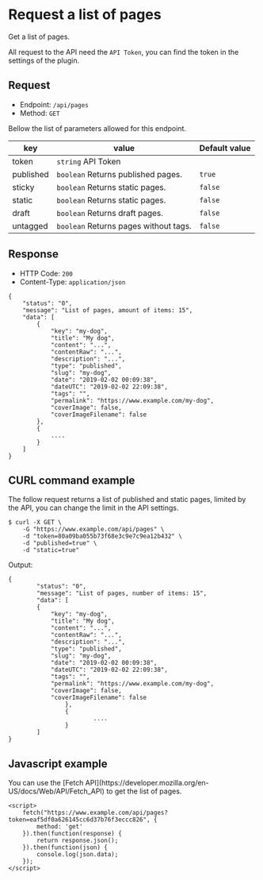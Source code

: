 # Request a list of pages
<!-- position: 2 -->

Get a list of pages.

All request to the API need the `API Token`, you can find the token in the settings of the plugin.

<h2 id="request">Request</h2>

- Endpoint: `/api/pages`
- Method: `GET`

Bellow the list of parameters allowed for this endpoint.

| key | value | Default value |
|-----|-------|---------------|
| token | `string` API Token | |
| published | `boolean` Returns published pages. | `true` |
| sticky | `boolean` Returns static pages. | `false` |
| static | `boolean` Returns static pages. | `false` |
| draft | `boolean` Returns draft pages. | `false` |
| untagged | `boolean` Returns pages without tags. | `false` |

<h2 id="response">Response</h2>

- HTTP Code: `200`
- Content-Type: `application/json`

```
{
	"status": "0",
	"message": "List of pages, amount of items: 15",
	"data": [
		{
			"key": "my-dog",
			"title": "My dog",
			"content": "...",
			"contentRaw": "...",
			"description": "...",
			"type": "published",
			"slug": "my-dog",
			"date": "2019-02-02 00:09:38",
			"dateUTC": "2019-02-02 22:09:38",
			"tags": "",
			"permalink": "https://www.example.com/my-dog",
			"coverImage": false,
			"coverImageFilename": false
		},
		{
			....
		}
	]
}
```

<h2 id="curl-example">CURL command example</h2>
The follow request returns a list of published and static pages, limited by the API, you can change the limit in the API settings.

```
$ curl -X GET \
	-G "https://www.example.com/api/pages" \
	-d "token=80a09ba055b73f68e3c9e7c9ea12b432" \
	-d "published=true" \
	-d "static=true"
```

Output:
```
{
        "status": "0",
        "message": "List of pages, number of items: 15",
        "data": [
		{
			"key": "my-dog",
			"title": "My dog",
			"content": "...",
			"contentRaw": "...",
			"description": "...",
			"type": "published",
			"slug": "my-dog",
			"date": "2019-02-02 00:09:38",
			"dateUTC": "2019-02-02 22:09:38",
			"tags": "",
			"permalink": "https://www.example.com/my-dog",
			"coverImage": false,
			"coverImageFilename": false
                },
                {
                        ....
                }
        ]
}
```

<h2 id="javascript-example">Javascript example</h2>
You can use the [Fetch API](https://developer.mozilla.org/en-US/docs/Web/API/Fetch_API) to get the list of pages.

```
<script>
	fetch("https://www.example.com/api/pages?token=eaf5df0a626145cc6d37b76f3eccc826", {
		method: 'get'
	}).then(function(response) {
		return response.json();
	}).then(function(json) {
		console.log(json.data);
	});
</script>
```
